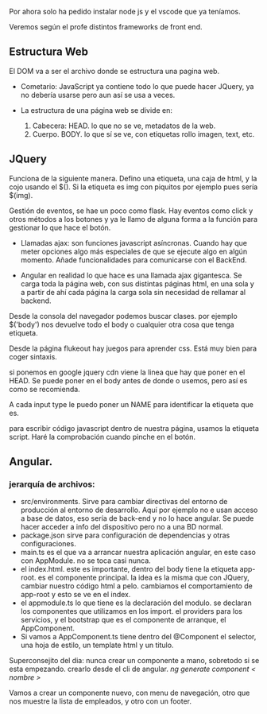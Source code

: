 Por ahora solo ha pedido instalar node js y el vscode que ya teníamos.

Veremos según el profe distintos frameworks de front end.

## Estructura Web

El DOM  va a ser el archivo donde se estructura una pagina web.

- Cometario: JavaScript ya contiene todo lo que puede hacer JQuery, ya no debería usarse pero aun así se usa a veces.

- La estructura de una página web se divide en:
    1. Cabecera: HEAD. lo que no se ve, metadatos de la web.
    2. Cuerpo. BODY. lo que sí se ve, con etiquetas rollo imagen, text, etc.




## JQuery

Funciona de la siguiente manera.
Defino una etiqueta, una caja de html, y la cojo usando el $(). Si la etiqueta es img con piquitos por ejemplo pues sería $(img).


Gestión de eventos, se hae un poco como flask. Hay eventos como click y otros métodos a los botones y ya le llamo de alguna forma a la función para gestionar lo que hace el botón.

- Llamadas ajax: son funciones javascript asíncronas. Cuando hay que meter opciones algo más especiales de que se ejecute algo en algún momento. Añade funcionalidades para comunicarse con el BackEnd.


- Angular en realidad lo que hace es una llamada ajax gigantesca. Se carga toda la página web, con sus distintas páginas html, en una sola y a partir de ahí cada página la carga sola sin necesidad de rellamar al backend.



Desde la consola del navegador podemos buscar clases. por ejemplo $('body') nos devuelve todo el body o cualquier otra cosa que tenga etiqueta.

Desde la página flukeout hay juegos para aprender css. Está muy bien para coger sintaxis.

si ponemos en google jquery cdn viene la linea que hay que poner en el HEAD. Se puede poner en el body antes de donde o usemos, pero así
es como se recomienda.

A cada input type le puedo poner un NAME para identificar la etiqueta que es.

para escribir código javascript dentro de nuestra página, usamos la etiqueta script. Haré la comprobación cuando pinche en el botón.

## Angular.

### jerarquía de archivos:
- src/environments. Sirve para cambiar directivas del entorno de producción al entorno de desarrollo. Aquí por ejemplo no e usan acceso a base de datos, eso sería de back-end y no lo hace angular. Se puede hacer acceder a info del dispositivo pero no a una BD normal.
- package.json sirve para configuración de dependencias y otras configuraciones.
- main.ts es el que va a arrancar nuestra aplicación angular, en este caso con AppModule. no se toca casi nunca.
- el index.html. este es importante, dentro del body tiene la etiqueta app-root. es el componente principal. la idea es la misma que con JQuery, cambiar nuestro código html a pelo. cambiamos el comportamiento de app-root y esto se ve en el index.
- el appmodule.ts lo que tiene es la declaración del modulo. se declaran los componentes que utilizamos en los import. el providers para los servicios, y el bootstrap que es el componente de arranque, el AppComponent.
- Si vamos a AppComponent.ts tiene dentro del @Component el selector, una hoja de estilo, un template html y un titulo.


Superconsejito del dia: nunca crear un componente a mano, sobretodo si se esta empezando. crearlo desde el cli de angular.
  *ng generate component < nombre >*


Vamos a crear un componente nuevo, con menu de navegación, otro que nos muestre la lista de empleados, y otro con un footer.